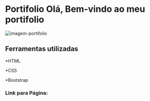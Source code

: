 # Portifolio Olá, Bem-vindo ao meu portifolio

![imagem-portifolio](https://github.com/user-attachments/assets/0d167e06-fc8d-4e52-bc26-6606501a9c61)

## Ferramentas utilizadas

*HTML

*CSS

*Bootstrap

### Link para Página:



